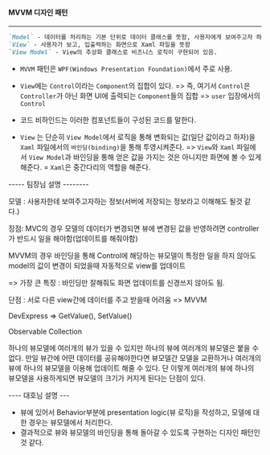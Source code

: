 #### MVVM 디자인 패턴

---

```markdown
`Model` - 데이터를 처리하는 기본 단위로 데이터 클래스를 뜻함, 사용자에게 보여주고자 하는 정보
`View` - 사용자가 보고, 입출력하는 화면으로 Xaml 파일을 뜻함
`View Model` - View의 추상화 클래스로 비즈니스 로직이 구현되어 있음.
```

- `MVVM` 패턴은 `WPF(Windows Presentation Foundation)`에서 주로 사용.

- `View`에는 `Control`이라는 `Component`의 집합이 있다. => 즉, 여기서 `Control`은 `Controller`가 아닌 화면 UI에 출력되는 `Component`들의 집합 => `user` 입장에서의 `Control`

- 코드 비하인드는 이러한 컴포넌트들이 구성된 코드를 말한다.

- `View` 는 단순히 `View Model`에서 로직을 통해 변화되는 값(일단 값이라고 하자)을 `Xaml` 파일에서의 `바인딩(binding)`을 통해 투영시켜준다. => `View`와 `Xaml` 파일에서 `View Model`과 바인딩을 통해 얻은 값을 가지는 것은 아니지만 화면에 볼 수 있게 해준다. = `Xaml`은 중간다리의 역할을 해준다. 

----- 팀장님 설명 --------

모델 : 사용자한테 보여주고자하는 정보(서버에 저장되는 정보라고 이해해도 될것 같다.)

장점: MVC의 경우 모델의 데이터가 변경되면 뷰에 변경된 값을 반영하려면 controller가 반드시 일을 해야함(업데이트를 해줘야함)

MVVM의 경우 바인딩을 통해 Control에 해당하는 뷰모델이 특정한 일을 하지 않아도 model의 값이 변경이 되었을때 자동적으로 view를 업데이트

=> 가장 큰 특징 : 바인딩만 잘해줘도 화면 업데이트를 신경쓰지 않아도 됨.

단점 : 서로 다른 view간에 데이터를 주고 받을때 어려움 => MVVM

DevExpress => GetValue(), SetValue() 

Observable Collection

하나의 뷰모델에 여러개의 뷰가 있을 수 있지만 하나의 뷰에 여러개의 뷰모델은 붙을 수 없다. 만일 뷰간에 어떤 데이터를 공유해야한다면 뷰모델간 모델을 교환하거나 여러개의 뷰에 하나의 뷰모델을 이용해 업데이트 해줄 수 있다. 단 이렇게 여러개의 뷰에 하나의 뷰모델을 사용하게되면 뷰모델의 크기가 커지게 된다는 단점이 있다.

---- 대호님 설명 --- 

- 뷰에 있어서 Behavior부분에 presentation logic(뷰 로직)을 작성하고, 모델에 대한 경우는 뷰모델에서 처리한다.
- 결과적으로 뷰와 뷰모델의 바인딩을 통해 돌아갈 수 있도록 구현하는 디자인 패턴인 것 같다.